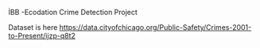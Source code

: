 İBB -Ecodation  Crime Detection Project 

Dataset is here https://data.cityofchicago.org/Public-Safety/Crimes-2001-to-Present/ijzp-q8t2
